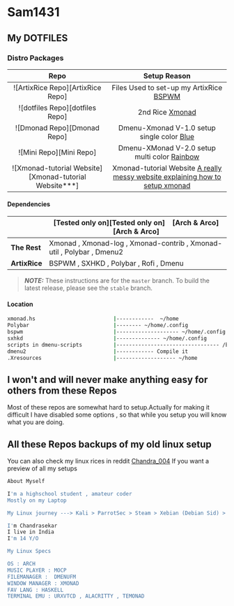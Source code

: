 # Sam1431

## My DOTFILES

### Distro Packages
|Repo|Setup Reason|
|:---:|:---:|
|![ArtixRice Repo][ArtixRice Repo]                     |Files Used to set-up my ArtixRice  [BSPWM](https://github.com/Sam1431/ArtixRice)|                                            
|![dotfiles Repo][dotfiles Repo]                       |2nd Rice [Xmonad](https://github.com/Sam1431/dotfiles)|
|![Dmonad Repo][Dmonad Repo]                           |Dmenu-Xmonad V-1.0 setup single color [Blue](https://github.com/Sam1431/DMonad)|                                             
|![Mini Repo][Mini Repo]                               |Dmenu-XMonad V-2.0 setup multi color [Rainbow](https://github.com/Sam1431/Mini)|                                             
|![Xmonad-tutorial Website][Xmonad-tutorial Website***] |Xmonad-tutorial Website [A really messy website explaining how to setup xmonad](https://sam1431.github.io/xmonad-tutorial/)|

#### Dependencies
|                        | [Tested only on][Tested only on] &nbsp;&nbsp; [Arch & Arco][Arch & Arco]                     |
|------------------------|----------------------------------------------------------------------------------------------|
| **The Rest**           | Xmonad , Xmonad-log , Xmonad-contrib , Xmonad-util , Polybar , Dmenu2                        |
| **ArtixRice**          | BSPWM , SXHKD , Polybar , Rofi , Dmenu                                                       |


> ***NOTE:*** These instructions are for the `master` branch. To build the latest release, please see the `stable` branch.

#### Location
```sh
xmonad.hs                         |------------  ~/home
Polybar                           |-------- ~/home/.config
bspwm                             |-------------------- ~/home/.config
sxhkd                             |-------------- ~/home/.config
scripts in dmenu-scripts          |--------------------------------- /bin
dmenu2                            |------------ Compile it 
.Xresources                       |------------------- ~/home

```

## I won't and will never make anything easy for others from these Repos
Most of these repos are somewhat hard to setup.Actually for making it difficult I have disabled some options , so that while you setup you will know what you are doing. 

## All these Repos backups of my old linux setup
You can also check my linux rices in reddit [ Chandra_004](https://www.reddit.com/user/chandra_004)
If you want a preview of all my setups
```sh
About Myself

I'm a highschool student , amateur coder
Mostly on my Laptop

My Linux journey ---> Kali > ParrotSec > Steam > Xebian (Debian Sid) > Solus > Sabayon > VoidLinux > Mainline Arch > ? ( Will be updated in the future ) 

I'm Chandrasekar
I live in India
I'm 14 Y/O

My Linux Specs

OS : ARCH
MUSIC PLAYER : MOCP
FILEMANAGER :  DMENUFM
WINDOW MANAGER : XMONAD
FAV LANG : HASKELL
TERMINAL EMU : URXVTCD , ALACRITTY , TEMONAD
```

